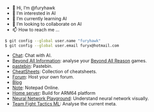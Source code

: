 - 👋 Hi, I’m @furyhawk
- 👀 I’m interested in AI
- 🌱 I’m currently learning AI
- 💞️ I’m looking to collaborate on AI
- 📫 How to reach me ...

```sh
$ git config --global user.name "furyhawk"
$ git config --global user.email furyx@hotmail.com
```

- [Chat](https://chat.furyhawk.lol/): Chat with AI.
- [Beyond All Information](https://bai.furyhawk.lol/): analyse your [Beyond All Reason](https://www.beyondallreason.info/) games.
- [pastebin](https://bin.furyhawk.lol/): Pastebin.
- [CheatSheets](https://cheat.furyhawk.lol/): Collection of cheatsheets.
- [Forum](https://forum.furyhawk.lol/): Host your own forum.
- [Blog](https://info.furyhawk.lol/)
- [Note](https://note.furyhawk.lol/): Notepad Online.
- [Home server](https://github.com/furyhawk/cloudy): Build for ARM64 platform
- [Neural Network Playground](https://furyhawk.github.io/playground): Understand neural network visually.
- [Team Fight Tactics ML](https://github.com/furyhawk/tftchamp): Analyse the current meta.

<!---
furyhawk/furyhawk is a ✨ special ✨ repository because its `README.md` (this file) appears on your GitHub profile.
You can click the Preview link to take a look at your changes.
--->
